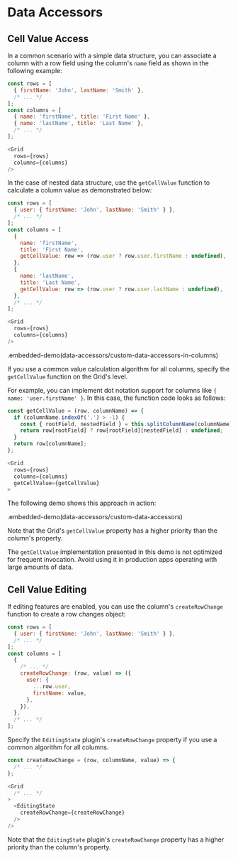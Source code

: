 # Data Accessors

## Cell Value Access

In a common scenario with a simple data structure, you can associate a column with a row field using the column's `name` field as shown in the following example:

```js
const rows = [
  { firstName: 'John', lastName: 'Smith' },
  /* ... */
];
const columns = [
  { name: 'firstName', title: 'First Name' },
  { name: 'lastName', title: 'Last Name' },
  /* ... */
];

<Grid
  rows={rows}
  columns={columns}
/>
```

In the case of nested data structure, use the `getCellValue` function to calculate a column value as demonstrated below:

```js
const rows = [
  { user: { firstName: 'John', lastName: 'Smith' } },
  /* ... */
];
const columns = [
  {
    name: 'firstName',
    title: 'First Name',
    getCellValue: row => (row.user ? row.user.firstName : undefined),
  },
  {
    name: 'lastName',
    title: 'Last Name',
    getCellValue: row => (row.user ? row.user.lastName : undefined),
  },
  /* ... */
];

<Grid
  rows={rows}
  columns={columns}
/>
```

.embedded-demo(data-accessors/custom-data-accessors-in-columns)

If you use a common value calculation algorithm for all columns, specify the `getCellValue` function on the Grid's level.

For example, you can implement dot notation support for columns like `{ name: 'user.firstName' }`. In this case, the function code looks as follows:

```js
const getCellValue = (row, columnName) => {
  if (columnName.indexOf('.') > -1) {
    const { rootField, nestedField } = this.splitColumnName(columnName);
    return row[rootField] ? row[rootField][nestedField] : undefined;
  }
  return row[columnName];
};

<Grid
  rows={rows}
  columns={columns}
  getCellValue={getCellValue}
>
```

The following demo shows this approach in action:

.embedded-demo(data-accessors/custom-data-accessors)

Note that the Grid's `getCellValue` property has a higher priority than the column's property.

The `getCellValue` implementation presented in this demo is not optimized for frequent invocation. Avoid using it in production apps operating with large amounts of data.

## Cell Value Editing

If editing features are enabled, you can use the column's `createRowChange` function to create a row changes object:

```js
const rows = [
  { user: { firstName: 'John', lastName: 'Smith' } },
  /* ... */
];
const columns = [
  {
    /* ... */
    createRowChange: (row, value) => ({
      user: {
        ...row.user,
        firstName: value,
      },
    }),
  },
  /* ... */
];
```

Specify the `EditingState` plugin's `createRowChange` property if you use a common algorithm for all columns.

```js
const createRowChange = (row, columnName, value) => {
  /* ... */
};

<Grid
  /* ... */
>
  <EditingState
    createRowChange={createRowChange}
  />
/>
```

Note that the `EditingState` plugin's `createRowChange` property has a higher priority than the column's property.
